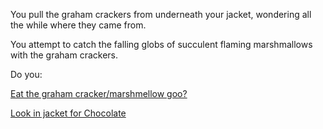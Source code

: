 You pull the graham crackers from underneath your jacket, wondering all the while where they came from.

You attempt to catch the falling globs of succulent flaming marshmallows with the graham crackers.

Do you:

[Eat the graham cracker/marshmellow goo?](eat-goo/eat-goo.md)

[Look in jacket for Chocolate](chocolate/find-chocolate.md)

